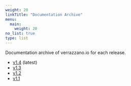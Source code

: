 ```yaml
---
weight: 20
linkTitle: "Documentation Archive"
menu:
  main:
    weight: 20
no_list: true
type: list
---
```


Documentation archive of verrazzano.io for each release.

- [v1.4](../../latest/docs) (latest)
- [v1.3](../../v1.3/docs)
- [v1.2](../../v1.2/docs)
- [v1.1](../../v1.1/docs)
